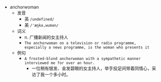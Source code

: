 - anchorwoman
  - 发音
    - 英 `/undefined/`
    - 美 `/'æŋkə,wumən/`
  - 词义
    - n. 广播新闻的女主持人
    - `The anchorwoman on a television or radio programme, especially a news programme, is the woman who presents it`
  - 例句
    - `A frosted-blond anchorwoman with a sympathetic manner interviewed me for over an hour.`
      - 一位稍有银发、金发碧眼的女主持人，举手投足间带着同情心，采访了我一个多小时。

